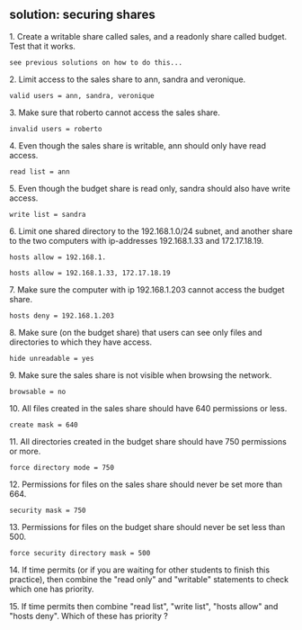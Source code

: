 ## solution: securing shares

1\. Create a writable share called sales, and a readonly share called
budget. Test that it works.

    see previous solutions on how to do this...

2\. Limit access to the sales share to ann, sandra and veronique.

    valid users = ann, sandra, veronique

3\. Make sure that roberto cannot access the sales share.

    invalid users = roberto

4\. Even though the sales share is writable, ann should only have read
access.

    read list = ann

5\. Even though the budget share is read only, sandra should also have
write access.

    write list = sandra

6\. Limit one shared directory to the 192.168.1.0/24 subnet, and another
share to the two computers with ip-addresses 192.168.1.33 and
172.17.18.19.

    hosts allow = 192.168.1.

    hosts allow = 192.168.1.33, 172.17.18.19

7\. Make sure the computer with ip 192.168.1.203 cannot access the
budget share.

    hosts deny = 192.168.1.203

8\. Make sure (on the budget share) that users can see only files and
directories to which they have access.

    hide unreadable = yes

9\. Make sure the sales share is not visible when browsing the network.

    browsable = no

10\. All files created in the sales share should have 640 permissions or
less.

    create mask = 640

11\. All directories created in the budget share should have 750
permissions or more.

    force directory mode = 750

12\. Permissions for files on the sales share should never be set more
than 664.

    security mask = 750

13\. Permissions for files on the budget share should never be set less
than 500.

    force security directory mask = 500

14\. If time permits (or if you are waiting for other students to finish
this practice), then combine the \"read only\" and \"writable\"
statements to check which one has priority.

15\. If time permits then combine \"read list\", \"write list\", \"hosts
allow\" and \"hosts deny\". Which of these has priority ?
